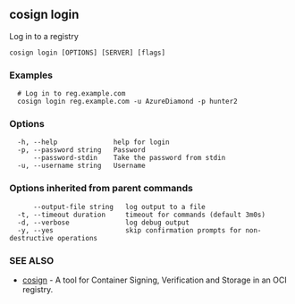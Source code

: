 ## cosign login

Log in to a registry

```
cosign login [OPTIONS] [SERVER] [flags]
```

### Examples

```
  # Log in to reg.example.com
  cosign login reg.example.com -u AzureDiamond -p hunter2
```

### Options

```
  -h, --help              help for login
  -p, --password string   Password
      --password-stdin    Take the password from stdin
  -u, --username string   Username
```

### Options inherited from parent commands

```
      --output-file string   log output to a file
  -t, --timeout duration     timeout for commands (default 3m0s)
  -d, --verbose              log debug output
  -y, --yes                  skip confirmation prompts for non-destructive operations
```

### SEE ALSO

* [cosign](cosign.md)	 - A tool for Container Signing, Verification and Storage in an OCI registry.

